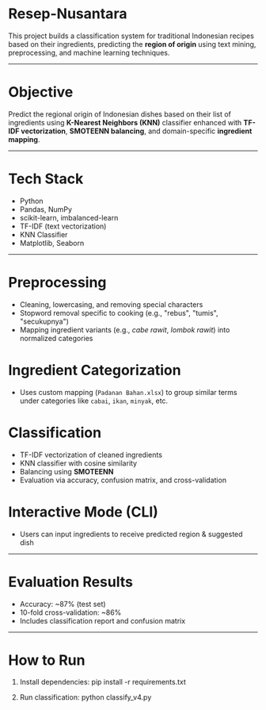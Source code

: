 # Resep-Nusantara
This project builds a classification system for traditional Indonesian recipes based on their ingredients, predicting the **region of origin** using text mining, preprocessing, and machine learning techniques.

---

# Objective
Predict the regional origin of Indonesian dishes based on their list of ingredients using **K-Nearest Neighbors (KNN)** classifier enhanced with **TF-IDF vectorization**, **SMOTEENN balancing**, and domain-specific **ingredient mapping**.

---

# Tech Stack
- Python
- Pandas, NumPy
- scikit-learn, imbalanced-learn
- TF-IDF (text vectorization)
- KNN Classifier
- Matplotlib, Seaborn

---

# Preprocessing
- Cleaning, lowercasing, and removing special characters
- Stopword removal specific to cooking (e.g., "rebus", "tumis", "secukupnya")
- Mapping ingredient variants (e.g., *cabe rawit*, *lombok rawit*) into normalized categories

# Ingredient Categorization
- Uses custom mapping (`Padanan Bahan.xlsx`) to group similar terms under categories like `cabai`, `ikan`, `minyak`, etc.

# Classification
- TF-IDF vectorization of cleaned ingredients
- KNN classifier with cosine similarity
- Balancing using **SMOTEENN**
- Evaluation via accuracy, confusion matrix, and cross-validation

# Interactive Mode (CLI)
- Users can input ingredients to receive predicted region & suggested dish

---

# Evaluation Results
- Accuracy: ~87% (test set)
- 10-fold cross-validation: ~86%
- Includes classification report and confusion matrix

---

# How to Run
1. Install dependencies:
pip install -r requirements.txt

2. Run classification:
   python classify_v4.py

